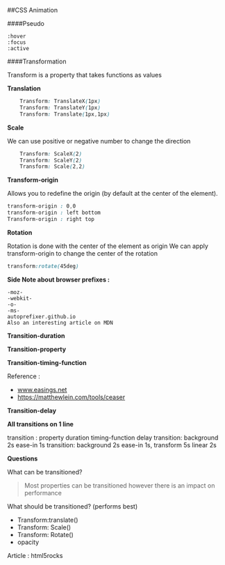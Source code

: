 

##CSS Animation

####Pseudo
```
:hover
:focus
:active
```
####Transformation

Transform is a property that takes functions as values

**Translation**

```css
	Transform: TranslateX(1px)
	Transform: TranslateY(1px)
	Transform: Translate(1px,1px)
```

**Scale**

We can use positive or negative number to change the direction

```css
	Transform: ScaleX(2)
	Transform: ScaleY(2)
	Transform: Scale(2,2)
```


**Transform-origin**

Allows you to redefine the origin (by default at the center of the element). 

```css
transform-origin : 0,0
transform-origin : left bottom
Transform-origin : right top
```

**Rotation**

Rotation is done with the center of the element as origin
We can apply transform-origin to change the center of the rotation

```css
transform:rotate(45deg)

```

**Side Note about browser prefixes :**
```
-moz-
-webkit-
-o-
-ms-
autoprefixer.github.io
Also an interesting article on MDN
```

**Transition-duration**


**Transition-property**


**Transition-timing-function**

Reference : 
 
 * www.easings.net
 * https://matthewlein.com/tools/ceaser

**Transition-delay**


**All transitions on 1 line**

transition : property duration timing-function delay
transition: background 2s ease-in 1s
transition: background 2s ease-in 1s, transform 5s linear 2s

**Questions**

What can be transitioned?
>Most properties can be transitioned however there is an impact on performance

What should be transitioned? (performs best)

* Transform:translate()
* Transform: Scale()
* Transform: Rotate()
* opacity

Article : html5rocks 